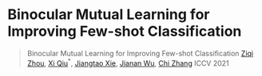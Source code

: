 # Binocular Mutual Learning for Improving Few-shot Classification

> Binocular Mutual Learning for Improving Few-shot Classification
> [Ziqi Zhou](zhouziqi@megvii.com), [Xi Qiu](qiuxi@megvii.com)<sup>\*</sup>, [Jiangtao Xie](jiangtaoxie@mail.dlut.edu.cn), [Jianan Wu](wjn@megvii.com), [Chi Zhang](zhangchi@megvii.com)
> ICCV 2021
